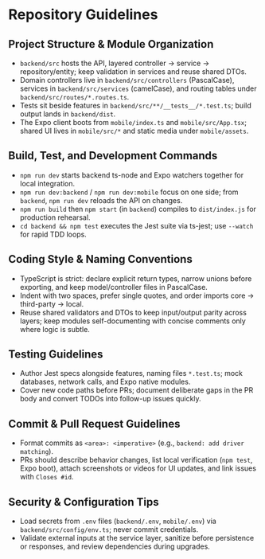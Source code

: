 # Repository Guidelines

## Project Structure & Module Organization
- `backend/src` hosts the API, layered controller → service → repository/entity; keep validation in services and reuse shared DTOs.
- Domain controllers live in `backend/src/controllers` (PascalCase), services in `backend/src/services` (camelCase), and routing tables under `backend/src/routes/*.routes.ts`.
- Tests sit beside features in `backend/src/**/__tests__/*.test.ts`; build output lands in `backend/dist`.
- The Expo client boots from `mobile/index.ts` and `mobile/src/App.tsx`; shared UI lives in `mobile/src/*` and static media under `mobile/assets`.

## Build, Test, and Development Commands
- `npm run dev` starts backend ts-node and Expo watchers together for local integration.
- `npm run dev:backend` / `npm run dev:mobile` focus on one side; from `backend`, `npm run dev` reloads the API on changes.
- `npm run build` then `npm start` (in `backend`) compiles to `dist/index.js` for production rehearsal.
- `cd backend && npm test` executes the Jest suite via ts-jest; use `--watch` for rapid TDD loops.

## Coding Style & Naming Conventions
- TypeScript is strict: declare explicit return types, narrow unions before exporting, and keep model/controller files in PascalCase.
- Indent with two spaces, prefer single quotes, and order imports core → third-party → local.
- Reuse shared validators and DTOs to keep input/output parity across layers; keep modules self-documenting with concise comments only where logic is subtle.

## Testing Guidelines
- Author Jest specs alongside features, naming files `*.test.ts`; mock databases, network calls, and Expo native modules.
- Cover new code paths before PRs; document deliberate gaps in the PR body and convert TODOs into follow-up issues quickly.

## Commit & Pull Request Guidelines
- Format commits as `<area>: <imperative>` (e.g., `backend: add driver matching`).
- PRs should describe behavior changes, list local verification (`npm test`, Expo boot), attach screenshots or videos for UI updates, and link issues with `Closes #id`.

## Security & Configuration Tips
- Load secrets from `.env` files (`backend/.env`, `mobile/.env`) via `backend/src/config/env.ts`; never commit credentials.
- Validate external inputs at the service layer, sanitize before persistence or responses, and review dependencies during upgrades.
